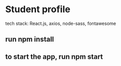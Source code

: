 # Student profile

tech stack: React.js, axios, node-sass, fontawesome

## run npm install

## to start the app, run npm start
